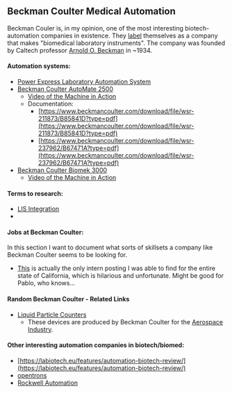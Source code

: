 ## Beckman Coulter Medical Automation

Beckman Couler is, in my opinion, one of the most interesting biotech-automation companies in existence. They [label](https://en.wikipedia.org/wiki/Beckman_Coulter) themselves as a company that makes "biomedical laboratory instruments". The company was founded by Caltech professor [Arnold O. Beckman](https://en.wikipedia.org/wiki/Arnold_Orville_Beckman) in ~1934.



#### Automation systems:

*    [Power Express Laboratory Automation System](https://www.beckmancoulter.com/en/products/automation/power-express-laboratory-automation-system)
*   [Beckman Coulter AutoMate 2500](https://www.beckmancoulter.com/en/products/automation/automate-2500-family-sample-processing-systems#/specifications)
    *   [Video of the Machine in Action](https://www.youtube.com/watch?v=QYVHRt4Qwiw)
    *   Documentation:
        *   [https://www.beckmancoulter.com/download/file/wsr-211873/B85841D?type=pdf](https://www.beckmancoulter.com/download/file/wsr-211873/B85841D?type=pdf)
        *   [https://www.beckmancoulter.com/download/file/wsr-237962/B67471A?type=pdf](https://www.beckmancoulter.com/download/file/wsr-237962/B67471A?type=pdf)
*   [Beckman Coulter Biomek 3000](https://www.ssllc.com/images/uploads/Biomek%203000%20User%20Manual.pdf)
    *   [Video of the Machine in Action](https://www.youtube.com/watch?v=WHtmVXW-mTs)



#### Terms to research:

*   [LIS Integration](https://www.beckman.com/coulter-flow-cytometers/software/kaluza-c/lis-integration)
*   


#### Jobs at Beckman Coulter:
In this section I want to document what sorts of skillsets a company like Beckman Coulter seems to be looking for.

*   [This](https://danaher.taleo.net/careersection/external/jobdetail.ftl?job=BEC009546&lang=en) is actually the only intern posting I was able to find for the entire state of California, which is hilarious and unfortunate. Might be good for Pablo, who knows...


#### Random Beckman Coulter - Related Links

*   [Liquid Particle Counters](https://www.beckman.com/liquid-particle-counters)
    -   These devices are produced by Beckman Coulter for the [Aerospace Industry](https://www.beckman.com/resources/industries/aerospace).


#### Other interesting automation companies in biotech/biomed:

*   [https://labiotech.eu/features/automation-biotech-review/](https://labiotech.eu/features/automation-biotech-review/)
*   [opentrons](https://opentrons.com/)
*   [Rockwell Automation](https://www.rockwellautomation.com/en_NA/industries/life-sciences/overview.page?pagetitle=Biotechnology-Manufacturing-Automation-and-Control-Systems&docid=813b422f66696c7b6917b67f98dddf78)